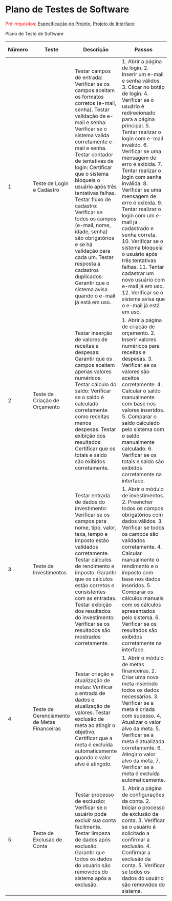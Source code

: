 # Plano de Testes de Software

<span style="color:red">Pré-requisitos: <a href="02-Especificação do Projeto.md"> Especificação do Projeto</a></span>, <a href="04-Projeto de Interface.md"> Projeto de Interface</a>

Plano de Teste de Software

| Número | Teste                                          | Descrição                                                                                               | Passos                                                                                                                                                                                             | Critério de Êxito  | Requisitos Associados |
|--------|------------------------------------------------|---------------------------------------------------------------------------------------------------------|-----------------------------------------------------------------------------------------------------------------------------------------------------------------------------------------------------|---------------------|-----------------------|
| 1      | Teste de Login e Cadastro                     | Testar campos de entrada: Verificar se os campos aceitam os formatos corretos (e-mail, senha). Testar validação de e-mail e senha: Verificar se o sistema valida corretamente e-mail e senha. Testar contador de tentativas de login: Certificar que o sistema bloqueia o usuário após três tentativas falhas. Testar fluxo de cadastro: Verificar se todos os campos (e-mail, nome, idade, senha) são obrigatórios e se há validação para cada um. Testar resposta a cadastros duplicados: Garantir que o sistema avisa quando o e-mail já está em uso. | 1. Abrir a página de login. 2. Inserir um e-mail e senha válidos. 3. Clicar no botão de login. 4. Verificar se o usuário é redirecionado para a página principal. 5. Tentar realizar o login com e-mail inválido. 6. Verificar se uma mensagem de erro é exibida. 7. Tentar realizar o login com senha inválida. 8. Verificar se uma mensagem de erro é exibida. 9. Tentar realizar o login com um e-mail já cadastrado e senha correta. 10. Verificar se o sistema bloqueia o usuário após três tentativas falhas. 11. Tentar cadastrar um novo usuário com e-mail já em uso. 12. Verificar se o sistema avisa que o e-mail já está em uso. | O usuário consegue realizar o login com sucesso e é redirecionado para a página principal. O sistema bloqueia o usuário após três tentativas falhas de login. O sistema impede o cadastro de um novo usuário com e-mail já em uso. | RF-001, RF-002       |
| 2      | Teste de Criação de Orçamento                 | Testar inserção de valores de receitas e despesas: Garantir que os campos aceitem apenas valores numéricos. Testar cálculo do saldo: Verificar se o saldo é calculado corretamente como receitas menos despesas. Testar exibição dos resultados: Certificar que os totais e saldo são exibidos corretamente. | 1. Abrir a página de criação de orçamento. 2. Inserir valores numéricos para receitas e despesas. 3. Verificar se os valores são aceitos corretamente. 4. Calcular o saldo manualmente com base nos valores inseridos. 5. Comparar o saldo calculado pelo sistema com o saldo manualmente calculado. 6. Verificar se os totais e saldo são exibidos corretamente na interface. | Os valores são aceitos corretamente nos campos de receitas e despesas. O saldo é calculado corretamente como receitas menos despesas. Os totais e saldo são exibidos corretamente na interface. | RF-003, RF-004       |
| 3      | Teste de Investimentos                        | Testar entrada de dados do investimento: Verificar se os campos para nome, tipo, valor, taxa, tempo e imposto estão validados corretamente. Testar cálculos de rendimento e imposto: Garantir que os cálculos estão corretos e consistentes com as entradas. Testar exibição dos resultados do investimento: Verificar se os resultados são mostrados corretamente. | 1. Abrir o módulo de investimentos. 2. Preencher todos os campos obrigatórios com dados válidos. 3. Verificar se todos os campos são validados corretamente. 4. Calcular manualmente o rendimento e o imposto com base nos dados inseridos. 5. Comparar os cálculos manuais com os cálculos apresentados pelo sistema. 6. Verificar se os resultados são exibidos corretamente na interface. | Todos os campos obrigatórios são validados corretamente. Os cálculos de rendimento e imposto estão consistentes com as entradas. Os resultados são exibidos corretamente na interface. | RF-003, RF-005, RF-006  |
| 4      | Teste de Gerenciamento de Metas Financeiras   | Testar criação e atualização de metas: Verificar a entrada de dados e atualização de valores. Testar exclusão de meta ao atingir o objetivo: Certificar que a meta é excluída automaticamente quando o valor alvo é atingido. | 1. Abrir o módulo de metas financeiras. 2. Criar uma nova meta inserindo todos os dados necessários. 3. Verificar se a meta é criada com sucesso. 4. Atualizar o valor alvo da meta. 5. Verificar se a meta é atualizada corretamente. 6. Atingir o valor alvo da meta. 7. Verificar se a meta é excluída automaticamente. | A meta é criada e atualizada corretamente. A meta é excluída automaticamente ao atingir o valor alvo. | RF-006               |
| 5      | Teste de Exclusão de Conta                    | Testar processo de exclusão: Verificar se o usuário pode excluir sua conta facilmente. Testar limpeza de dados após exclusão: Garantir que todos os dados do usuário são removidos do sistema após a exclusão. | 1. Abrir a página de configurações da conta. 2. Iniciar o processo de exclusão da conta. 3. Verificar se o usuário é solicitado a confirmar a exclusão. 4. Confirmar a exclusão da conta. 5. Verificar se todos os dados do usuário são removidos do sistema. | O usuário consegue excluir sua conta facilmente. Todos os dados do usuário são removidos do sistema após a exclusão. | RF-002               |